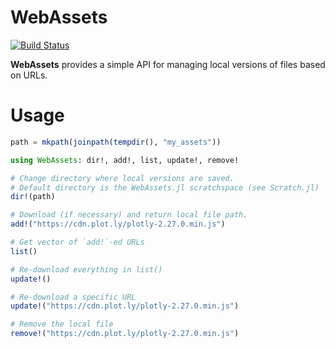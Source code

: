 # WebAssets

[![Build Status](https://github.com/joshday/WebAssets.jl/actions/workflows/CI.yml/badge.svg?branch=main)](https://github.com/joshday/WebAssets.jl/actions/workflows/CI.yml?query=branch%3Amain)


**WebAssets** provides a simple API for managing local versions of files based on URLs.


# Usage


```julia
path = mkpath(joinpath(tempdir(), "my_assets"))

using WebAssets: dir!, add!, list, update!, remove!

# Change directory where local versions are saved.
# Default directory is the WebAssets.jl scratchspace (see Scratch.jl)
dir!(path)

# Download (if necessary) and return local file path.
add!("https://cdn.plot.ly/plotly-2.27.0.min.js")

# Get vector of `add!`-ed URLs
list()

# Re-download everything in list()
update!()

# Re-download a specific URL
update!("https://cdn.plot.ly/plotly-2.27.0.min.js")

# Remove the local file
remove!("https://cdn.plot.ly/plotly-2.27.0.min.js")
```
